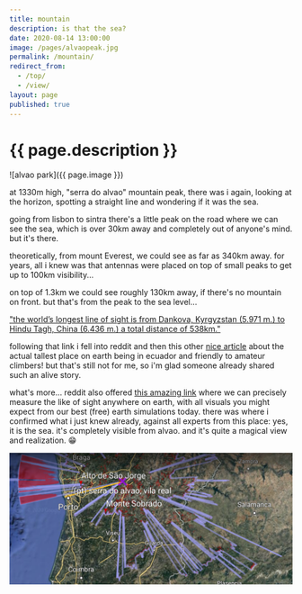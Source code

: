 ```yaml
---
title: mountain
description: is that the sea?
date: 2020-08-14 13:00:00
image: /pages/alvaopeak.jpg
permalink: /mountain/
redirect_from:
  - /top/
  - /view/
layout: page
published: true
---
```


# {{ page.description }}

![alvao park]({{ page.image }})

at 1330m high, "serra do alvao" mountain peak, there was i again, looking at the horizon, spotting a straight line and wondering if it was the sea.

going from lisbon to sintra there's a little peak on the road where we can see the sea, which is over 30km away and completely out of anyone's mind. but it's there.

theoretically, from mount Everest, we could see as far as 340km away. for years, all i knew was that antennas were placed on top of small peaks to get up to 100km visibility...

on top of 1.3km we could see roughly 130km away, if there's no mountain on front. but that's from the peak to the sea level...

["the world’s longest line of sight is from Dankova, Kyrgyzstan (5.971 m.) to Hindu Tagh, China (6.436 m.) a total distance of 538km."](https://brilliantmaps.com/see-from-everest/)

following that link i fell into reddit and then this other [nice article](https://www.theguardian.com/travel/2016/jan/23/mountain-climbing-chimborazo-ecuador) about the actual tallest place on earth being in ecuador and friendly to amateur climbers! but that's still not for me, so i'm glad someone already shared such an alive story.

what's more... reddit also offered [this amazing link](http://www.heywhatsthat.com) where we can precisely measure the like of sight anywhere on earth, with all visuals you might expect from our best (free) earth simulations today. there was where i confirmed what i just knew already, against all experts from this place: yes, it is the sea. it's completely visible from alvao. and it's quite a magical view and realization. 😁

![alvao sight map](/pages/alvaosightmap.png)
